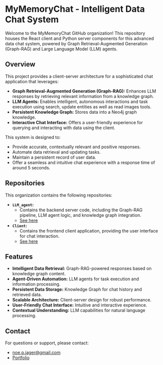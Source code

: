 # MyMemoryChat - Intelligent Data Chat System

Welcome to the MyMemoryChat GitHub organization! This repository houses the React client and Python server components for this advanced data chat system, powered by Graph Retrieval-Augmented Generation (Graph-RAG) and Large Language Model (LLM) agents.

## Overview

This project provides a client-server architecture for a sophisticated chat application that leverages:

* **Graph Retrieval-Augmented Generation (Graph-RAG):** Enhances LLM responses by retrieving relevant information from a knowledge graph.
* **LLM Agents:** Enables intelligent, autonomous interactions and task execution using search, update entities as well as read images tools.
* **Persistent Knowledge Graph:** Stores data into a Neo4j graph knowledge.
* **Interactive Chat Interface:** Offers a user-friendly experience for querying and interacting with data using the client.

This system is designed to:

* Provide accurate, contextually relevant and positive responses.
* Automate data retrieval and updating tasks.
* Maintain a persistent record of user data.
* Offer a seamless and intuitive chat experience with a response time of around 5 seconds.

## Repositories

This organization contains the following repositories:

* **`LLM_agent`:**
    * Contains the backend server code, including the Graph-RAG pipeline, LLM agent logic, and knowledge graph integration.
    * [See here](https://github.com/MyMemoryChat/LLM_agent)
* **`Client`:**
    * Contains the frontend client application, providing the user interface for chat interaction.
    * [See here](https://github.com/MyMemoryChat/Client)

## Features

* **Intelligent Data Retrieval:** Graph-RAG-powered responses based on knowledge graph content.
* **Agent-Driven Automation:** LLM agents for task execution and information processing.
* **Persistent Data Storage:** Knowledge Graph for chat history and retrieved data.
* **Scalable Architecture:** Client-server design for robust performance.
* **User-Friendly Chat Interface:** Intuitive and interactive experience.
* **Contextual Understanding:** LLM capabilities for natural language processing.

## Contact

For questions or support, please contact:

* [noe.p.jager@gmail.com](mailto:noe.p.jager@gmail.com)
* [Portfolio](https://elnukakujo.github.io/)
